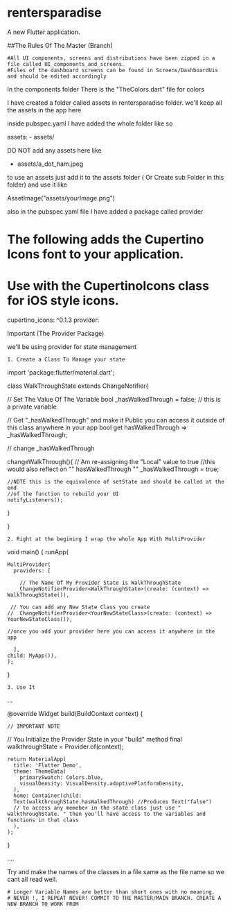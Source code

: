 # rentersparadise

A new Flutter application.

##The Rules Of The Master (Branch)

    #All UI components, screens and distributions have been zipped in a file called UI_components_and_screens.
    #Files of the dashboard screens can be found in Screens/DashboardUis and should be edited accordingly

In the components folder There is the "TheColors.dart" file for colors

I have created a folder called assets in rentersparadise folder. we'll keep all the assets in the app here

inside pubspec.yaml I have added the whole folder like so

  assets:
    - assets/

DO NOT add any assets here like

- assets/a_dot_ham.jpeg

to use an assets just add it to the assets folder ( Or Create sub Folder in this folder) and use it like

AssetImage("assets/yourImage.png")

also in the pubspec.yaml file I have added a package called provider

  # The following adds the Cupertino Icons font to your application.
  # Use with the CupertinoIcons class for iOS style icons.
  cupertino_icons: ^0.1.3
  provider:

Important (The Provider Package)

we'll be using provider for state management

    1. Create a Class To Manage your state

import 'package:flutter/material.dart';

class WalkThroughState extends ChangeNotifier{

// Set The Value Of The Variable
bool _hasWalkedThrough = false;  // this is a private variable

// Get "_hasWalkedThrough" and make it Public you can access it outside of this class anywhere in your app
bool get hasWalkedThrough => _hasWalkedThrough;


// change _hasWalkedThrough

  changeWalkThrough(){
  // Am re-assigning the "Local" value to true
  //this would also reflect on "" hasWalkedThrough ""
  _hasWalkedThrough = true;

    //NOTE this is the equivalence of setState and should be called at the end
    //of the function to rebuild your UI
    notifyListeners();
  }

}

    2. Right at the begining I wrap the whole App With MultiProvider

void main() {
  runApp(

    MultiProvider(
      providers: [

        // The Name Of My Provider State is WalkThroughState
        ChangeNotifierProvider<WalkThroughState>(create: (context) =>  WalkThroughState()),

     // You can add any New State Class you create
    //  ChangeNotifierProvider<YourNewStateClass>(create: (context) =>  YourNewStateClass()),

    //once you add your provider here you can access it anywhere in the app

      ],
    child: MyApp()),
    );
}

    3. Use It

...

  @override
  Widget build(BuildContext context) {

    // IMPORTANT NOTE
   // You Initialize the Provider State in your "build" method
   final walkthroughState = Provider.of<WalkThroughState>(context);


    return MaterialApp(
      title: 'Flutter Demo',
      theme: ThemeData(
        primarySwatch: Colors.blue,
        visualDensity: VisualDensity.adaptivePlatformDensity,
      ),
      home: Container(child:
      Text(walkthroughState.hasWalkedThrough) //Produces Text("false")
      // to access any memeber in the state class just use " walkthroughState. " then you'll have access to the variables and functions in that class
      ),
    );
  }

....

Try and make the names of the classes in a file same as the file name so we cant all read well.

    # Longer Variable Names are better than short ones with no meaning.
    # NEVER !, I REPEAT NEVER! COMMIT TO THE MASTER/MAIN BRANCH. CREATE A NEW BRANCH TO WORK FROM
